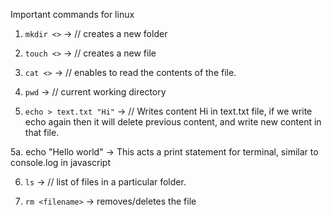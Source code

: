 Important commands for linux

1. `mkdir <>` -> // creates a new folder
2. `touch <>` -> // creates a new file
3. `cat <>` -> // enables to read the contents of the file.
4. `pwd` -> // current working directory

5. `echo > text.txt "Hi"` -> // Writes content Hi in text.txt file, if we write echo again then
   it will delete previous content, and write new content in that file.

5a. echo "Hello world" -> This acts a print statement for terminal, similar to console.log in javascript

6. `ls` -> // list of files in a particular folder.

7. `rm <filename>` -> removes/deletes the file
